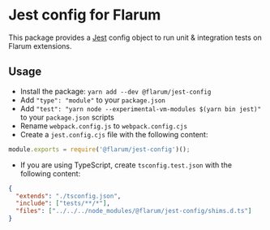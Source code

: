 # Jest config for Flarum

This package provides a [Jest](https://jestjs.io/) config object to run unit & integration tests on Flarum extensions.

## Usage

- Install the package: `yarn add --dev @flarum/jest-config`
- Add `"type": "module"` to your `package.json`
- Add `"test": "yarn node --experimental-vm-modules $(yarn bin jest)"` to your `package.json` scripts
- Rename `webpack.config.js` to `webpack.config.cjs`
- Create a `jest.config.cjs` file with the following content:

```js
module.exports = require('@flarum/jest-config')();
```

- If you are using TypeScript, create `tsconfig.test.json` with the following content:

```json
{
  "extends": "./tsconfig.json",
  "include": ["tests/**/*"],
  "files": ["../../../node_modules/@flarum/jest-config/shims.d.ts"]
}
```
